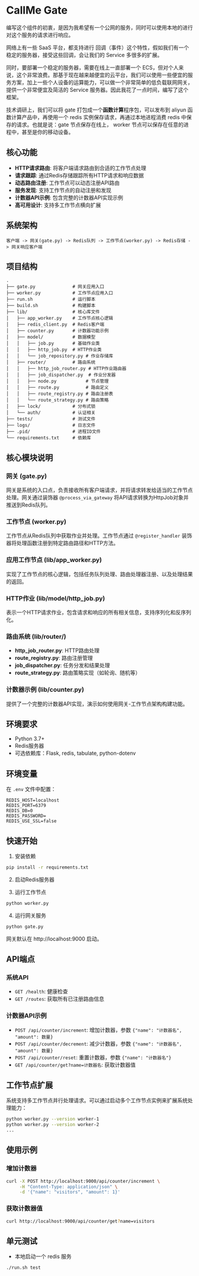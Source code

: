 # CallMe Gate 

编写这个组件的初衷，是因为我希望有一个公网的服务，同时可以使用本地的进行对这个服务的请求进行响应。

网络上有一些 SaaS 平台，都支持进行 回调（事件）这个特性，假如我们有一个稳定的服务器，接受这些回调，会让我们的 Service 多很多的扩展。

同时，要部署一个稳定的服务器，需要在线上一直部署一个 ECS，但对个人来说，这个非常浪费。那基于现在越来越便宜的云平台，我们可以使用一些便宜的服务方案，加上一些个人设备的运算能力，可以做一个非常简单的低负载联网网关，提供一个非常便宜及简洁的 Service 服务器。因此我花了一点时间，编写了这个框架。

技术调研上，我们可以将 gate 打包成一个**函数计算**程序包，可以发布到 aliyun 函数计算产品中，再使用一个 redis 实例保存请求，再通过本地进程消费 redis 中保存的请求。也就是说：gate 节点保存在线上， worker 节点可以保存在任意的进程中，甚至是你的移动设备。

## 核心功能

- **HTTP请求路由**: 将客户端请求路由到合适的工作节点处理
- **请求跟踪**: 通过Redis存储跟踪所有HTTP请求和响应数据
- **动态路由注册**: 工作节点可以动态注册API路由
- **服务发现**: 支持工作节点的自动注册和发现
- **计数器API示例**: 包含完整的计数器API实现示例
- **高可用设计**: 支持多工作节点横向扩展

## 系统架构

```
客户端 -> 网关(gate.py) -> Redis队列 -> 工作节点(worker.py) -> Redis存储 -> 网关响应客户端
```

## 项目结构

```
.
├── gate.py              # 网关应用入口
├── worker.py            # 工作节点应用入口
├── run.sh               # 运行脚本
├── build.sh             # 构建脚本
├── lib/                 # 核心库文件
│   ├── app_worker.py    # 工作节点核心逻辑
│   ├── redis_client.py  # Redis客户端
│   ├── counter.py       # 计数器功能示例
│   ├── model/           # 数据模型
│   │   ├── job.py       # 基础作业类
│   │   ├── http_job.py  # HTTP作业类
│   │   └── job_repository.py # 作业存储库
│   ├── router/          # 路由系统
│   │   ├── http_job_router.py # HTTP作业路由器
│   │   ├── job_dispatcher.py  # 作业分发器
│   │   ├── node.py           # 节点管理
│   │   ├── route.py          # 路由定义
│   │   ├── route_registry.py # 路由注册表
│   │   └── route_strategy.py # 路由策略
│   ├── lock/            # 分布式锁
│   └── auth/            # 认证相关
├── tests/               # 测试文件
├── logs/                # 日志文件
├── .pid/                # 进程ID文件
└── requirements.txt     # 依赖库
```

## 核心模块说明

### 网关 (gate.py)

网关是系统的入口点，负责接收所有客户端请求，并将请求转发给适当的工作节点处理。网关通过装饰器 `@process_via_gateway` 将API请求转换为HttpJob对象并推送到Redis队列。

### 工作节点 (worker.py)

工作节点从Redis队列中获取作业并处理。工作节点通过 `@register_handler` 装饰器将处理函数注册到特定路由路径和HTTP方法。

### 应用工作节点 (lib/app_worker.py)

实现了工作节点的核心逻辑，包括任务队列处理、路由处理器注册、以及处理结果的返回。

### HTTP作业 (lib/model/http_job.py)

表示一个HTTP请求作业，包含请求和响应的所有相关信息，支持序列化和反序列化。

### 路由系统 (lib/router/)

- **http_job_router.py**: HTTP路由处理
- **route_registry.py**: 路由注册管理
- **job_dispatcher.py**: 任务分发和结果处理
- **route_strategy.py**: 路由策略实现（如轮询、随机等）

### 计数器示例 (lib/counter.py)

提供了一个完整的计数器API实现，演示如何使用网关-工作节点架构构建功能。

## 环境要求

- Python 3.7+
- Redis服务器
- 可选依赖库：Flask, redis, tabulate, python-dotenv

## 环境变量

在 `.env` 文件中配置：

```
REDIS_HOST=localhost
REDIS_PORT=6379
REDIS_DB=0
REDIS_PASSWORD=
REDIS_USE_SSL=false
```

## 快速开始

1. 安装依赖

```bash
pip install -r requirements.txt
```

2. 启动Redis服务器

3. 运行工作节点

```bash
python worker.py
```

4. 运行网关服务

```bash
python gate.py
```

网关默认在 http://localhost:9000 启动。

## API端点

### 系统API

- `GET /health`: 健康检查
- `GET /routes`: 获取所有已注册路由信息

### 计数器API示例

- `POST /api/counter/increment`: 增加计数器，参数 `{"name": "计数器名", "amount": 数量}`
- `POST /api/counter/decrement`: 减少计数器，参数 `{"name": "计数器名", "amount": 数量}`
- `POST /api/counter/reset`: 重置计数器，参数 `{"name": "计数器名"}`
- `GET /api/counter/get?name=计数器名`: 获取计数器值

## 工作节点扩展

系统支持多工作节点并行处理请求。可以通过启动多个工作节点实例来扩展系统处理能力：

```bash
python worker.py --version worker-1
python worker.py --version worker-2
...
```

## 使用示例

### 增加计数器

```bash
curl -X POST http://localhost:9000/api/counter/increment \
     -H "Content-Type: application/json" \
     -d '{"name": "visitors", "amount": 1}'
```

### 获取计数器值

```bash
curl http://localhost:9000/api/counter/get?name=visitors
```

## 单元测试
* 本地启动一个 redis 服务
```
./run.sh test
```